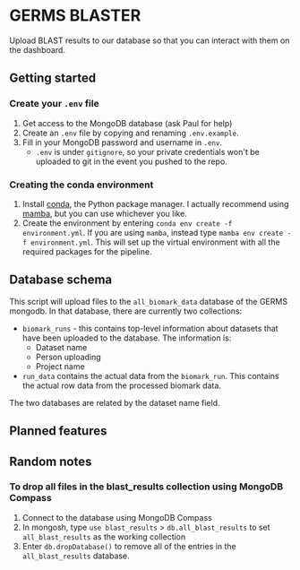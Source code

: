 # GERMS BLASTER

Upload BLAST results to our database so that you can interact with them on the dashboard.

## Getting started

### Create your `.env` file 

1. Get access to the MongoDB database (ask Paul for help)
2. Create an `.env` file by copying and renaming `.env.example`.
3. Fill in your MongoDB password and username in `.env`. 
    * `.env` is under `gitignore`, so your private credentials won't be uploaded to git in the event you pushed to the repo. 

### Creating the conda environment

1. Install [conda](https://docs.conda.io/en/latest/), the Python package manager. I actually recommend using [mamba](https://github.com/mamba-org/mamba), but you can use whichever you like.
2. Create the environment by entering `conda env create -f environment.yml`. If you are using `mamba`, instead type `mamba env create -f environment.yml`. This will set up the virtual environment with all the required packages for the pipeline.

## Database schema

This script will upload files to the `all_biomark_data` database of the GERMS mongodb. In that database, there are currently two collections:

* `biomark_runs` - this contains top-level information about datasets that have been uploaded to the database. The information is:
    * Dataset name
    * Person uploading
    * Project name
* `run_data` contains the actual data from the `biomark_run`. This contains the actual row data from the processed biomark data. 

The two databases are related by the dataset name field.

## Planned features

## Random notes

### To drop all files in the blast_results collection using MongoDB Compass

1. Connect to the database using MongoDB Compass
2. In mongosh, type `use blast_results` > `db.all_blast_results` to set  `all_blast_results` as the working collection
3. Enter `db.dropDatabase()` to remove all of the entries in the `all_blast_results` database.
